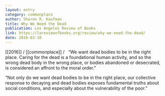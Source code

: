 ```yaml
---
layout: entry
category: commonplace
author: Sharon R. Kaufman
title: Why We Need the Dead
publication: Los Angeles Review of Books
link: https://lareviewofbooks.org/review/why-we-need-the-dead/
date: 2016-03-10
---
```


[[2016]] / [[commonplace]] / 
 
“We want dead bodies to be in the right place. Caring for the dead is a foundational human activity, and so the wrong dead body in the wrong place, or bodies abandoned or desecrated, is considered an affront to the moral order.”

“Not only do we want dead bodies to be in the right place, our collective response to decaying and dead bodies exposes fundamental truths about social conditions, and especially about the vulnerability of the poor.”

